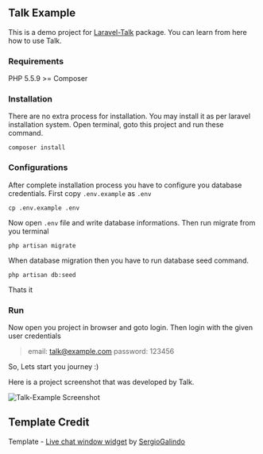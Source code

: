 ## Talk Example
This is a demo project for [Laravel-Talk](https://github.com/nahid/talk) package. You can learn from here how to use Talk.

### Requirements
PHP 5.5.9 >=
Composer

### Installation

There are no extra process for installation. You may install it as per laravel installation system. Open terminal, goto this project and run these command.

```shell
composer install
```

### Configurations

After complete installation process you have to configure you database credentials. First copy `.env.example` as `.env` 

```shell
cp .env.example .env
```

Now open `.env` file and write database informations. Then run migrate from you terminal

```shell
php artisan migrate
```

When database migration then you have to run database seed command.

```shell
php artisan db:seed
```

Thats it

### Run 

Now open you project in browser and goto login. Then login with the given user credentials

> email: talk@example.com
> password: 123456

So, Lets start you journey :)

Here is a project screenshot that was developed by Talk.

![Talk-Example Screenshot](http://i.imgur.com/uQ7sgmI.png "Talk-Example Project")

## Template Credit

Template - [Live chat window widget](http://www.bypeople.com/live-chat-window-widget/ ) by [SergioGalindo](http://www.bypeople.com/author/uakala/)


